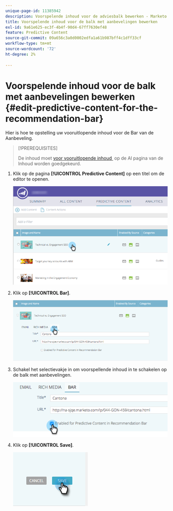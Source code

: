 ```yaml
---
unique-page-id: 11385942
description: Voorspelende inhoud voor de adviesbalk bewerken - Marketo Docs - Productdocumentatie
title: Voorspelende inhoud voor de balk met aanbevelingen bewerken
exl-id: 9a61e625-ec3f-4b4f-90d4-67ff7630ef48
feature: Predictive Content
source-git-commit: 09a656c3a0d0002edfa1a61b987bff4c1dff33cf
workflow-type: tm+mt
source-wordcount: '72'
ht-degree: 2%

---
```


# Voorspelende inhoud voor de balk met aanbevelingen bewerken {#edit-predictive-content-for-the-recommendation-bar}

Hier is hoe te opstelling uw vooruitlopende inhoud voor de Bar van de Aanbeveling.

>[!PREREQUISITES]
>
>De inhoud moet [&#x200B; voor vooruitlopende inhoud &#x200B;](/help/marketo/product-docs/predictive-content/working-with-all-content/approve-a-title-for-predictive-content.md) op de Al pagina van de Inhoud worden goedgekeurd.

1. Klik op de pagina **[!UICONTROL Predictive Content]** op een titel om de editor te openen.

   ![](assets/image2017-10-3-9-3a45-3a13.png)

1. Klik op **[!UICONTROL Bar]**.

   ![](assets/image2017-10-3-9-3a45-3a48.png)

1. Schakel het selectievakje in om voorspellende inhoud in te schakelen op de balk met aanbevelingen.

   ![](assets/image2017-10-3-9-3a46-3a18.png)

1. Klik op **[!UICONTROL Save]**.

   ![](assets/save.png)

